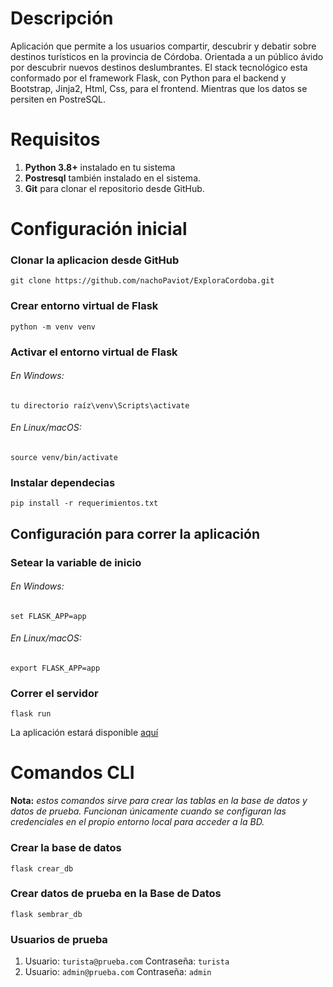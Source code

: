 # Descripción
Aplicación que permite a los usuarios compartir, descubrir y debatir sobre destinos turísticos en la provincia de Córdoba. Orientada a un público ávido por descubrir nuevos destinos deslumbrantes.
El stack tecnológico esta conformado por el framework Flask, con Python para el backend y Bootstrap, Jinja2, Html, Css, para el frontend. Mientras que los datos se persiten en PostreSQL.

# Requisitos 
1. **Python 3.8+** instalado en tu sistema
2. **Postresql** también instalado en el sistema.
3. **Git** para clonar el repositorio desde GitHub.

# Configuración inicial
### Clonar la aplicacion desde GitHub
	git clone https://github.com/nachoPaviot/ExploraCordoba.git

### Crear entorno virtual de Flask 
    python -m venv venv

### Activar el entorno virtual de Flask
###### En Windows:
	tu directorio raíz\venv\Scripts\activate
###### En Linux/macOS:
	source venv/bin/activate

### Instalar dependecias
	pip install -r requerimientos.txt

## Configuración para correr la aplicación
### Setear la variable de inicio
###### En Windows: 
	set FLASK_APP=app
###### En Linux/macOS: 
	export FLASK_APP=app

### Correr el servidor
	flask run
La aplicación estará disponible [aquí](http://127.0.0.1:5000/)
    
# Comandos CLI
**Nota:** *estos comandos sirve para crear las tablas en la base de datos y datos de prueba. Funcionan únicamente cuando se configuran las credenciales en el propio entorno local para acceder a la BD.*

### Crear la base de datos
	flask crear_db 

### Crear datos de prueba en la Base de Datos
	flask sembrar_db

### Usuarios de prueba
1. Usuario: ```turista@prueba.com``` Contraseña: ```turista```
2. Usuario: ```admin@prueba.com``` Contraseña: ```admin```